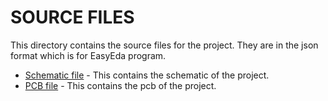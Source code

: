 # SOURCE FILES

This directory contains the source files for the project. They are in the json format which is for EasyEda program.

- [Schematic file](Satima_s1a.json) - This contains the schematic of the project.
- [PCB file](PCB_satima_s1a.json) - This contains the pcb of the project.
